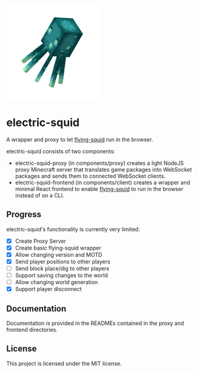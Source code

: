 <img src="components/client/src/logo.png" width="250" height="250" />

# electric-squid

A wrapper and proxy to let [flying-squid](https://github.com/PrismarineJS/flying-squid) run in the browser.

electric-squid consists of two components:

- electric-squid-proxy (in components/proxy) creates a light NodeJS proxy Minecraft server that translates game packages into WebSocket packages and sends them to connected WebSocket clients.
- electric-squid-frontend (in components/client) creates a wrapper and minimal React frontend to enable [flying-squid](https://github.com/PrismarineJS/flying-squid) to run in the browser instead of on a CLI.

## Progress

electric-squid's functionality is currently very limited:

- [x] Create Proxy Server
- [x] Create basic flying-squid wrapper
- [x] Allow changing version and MOTD
- [x] Send player positions to other players
- [ ] Send block place/dig to other players
- [ ] Support saving changes to the world
- [ ] Allow changing world generation
- [x] Support player disconnect

## Documentation

Documentation is provided in the READMEs contained in the proxy and frontend directories.

## License

This project is licensed under the MIT license.
